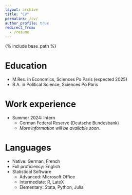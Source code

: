 ```yaml
---
layout: archive
title: "CV"
permalink: /cv/
author_profile: true
redirect_from:
  - /resume
---
```


{% include base_path %}

Education
======
* M.Res. in Economics, Sciences Po Paris (expected 2025)
* B.A. in Political Science, Sciences Po Paris

Work experience
======
* Summer 2024: Intern
  * German Federal Reserve (Deutsche Bundesbank)
  * *More information will be available soon.*
  
Languages
======
* Native: German, French
* Full proficiency: English
* Statistical Software
  * Advanced: Microsoft Office
  * Intermediate: R, LateX
  * Elementary: Stata, Python, Julia
